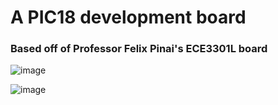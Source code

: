 # A PIC18 development board
### Based off of Professor Felix Pinai's ECE3301L board
![image](https://github.com/user-attachments/assets/4420798a-eb4b-4a08-af2d-1b10852ee56e)

![image](https://github.com/user-attachments/assets/6ca373bc-5140-4379-8ef9-f0bf88f32e54)



